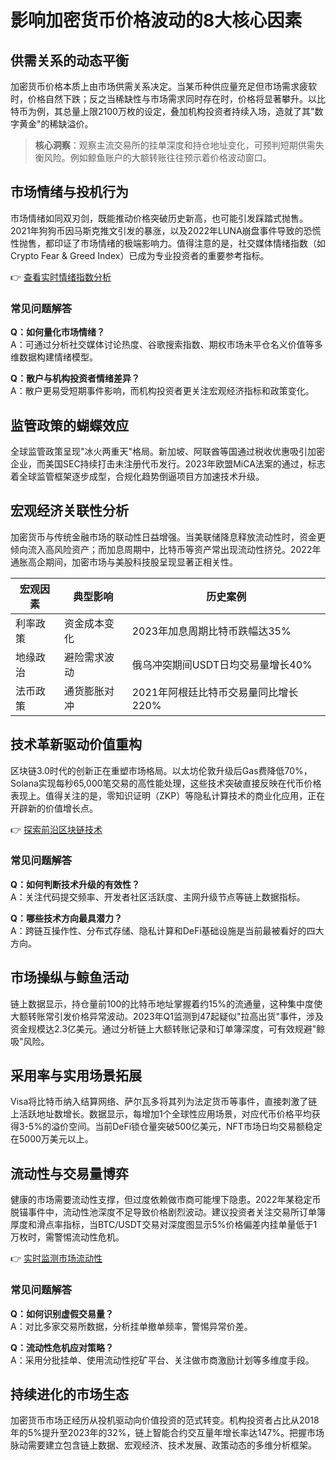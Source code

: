 # 影响加密货币价格波动的8大核心因素

## 供需关系的动态平衡
加密货币价格本质上由市场供需关系决定。当某币种供应量充足但市场需求疲软时，价格自然下跌；反之当稀缺性与市场需求同时存在时，价格将显著攀升。以比特币为例，其总量上限2100万枚的设定，叠加机构投资者持续入场，造就了其"数字黄金"的稀缺溢价。

> **核心洞察**：观察主流交易所的挂单深度和持仓地址变化，可预判短期供需失衡风险。例如鲸鱼账户的大额转账往往预示着价格波动窗口。

## 市场情绪与投机行为
市场情绪如同双刃剑，既能推动价格突破历史新高，也可能引发踩踏式抛售。2021年狗狗币因马斯克推文引发的暴涨，以及2022年LUNA崩盘事件导致的恐慌性抛售，都印证了市场情绪的极端影响力。值得注意的是，社交媒体情绪指数（如Crypto Fear & Greed Index）已成为专业投资者的重要参考指标。

👉 [查看实时情绪指数分析](https://bit.ly/okx_welcome)

### 常见问题解答
**Q：如何量化市场情绪？**  
A：可通过分析社交媒体讨论热度、谷歌搜索指数、期权市场未平仓名义价值等多维数据构建情绪模型。

**Q：散户与机构投资者情绪差异？**  
A：散户更易受短期事件影响，而机构投资者更关注宏观经济指标和政策变化。

## 监管政策的蝴蝶效应
全球监管政策呈现"冰火两重天"格局。新加坡、阿联酋等国通过税收优惠吸引加密企业，而美国SEC持续打击未注册代币发行。2023年欧盟MiCA法案的通过，标志着全球监管框架逐步成型，合规化趋势倒逼项目方加速技术升级。

## 宏观经济关联性分析
加密货币与传统金融市场的联动性日益增强。当美联储降息释放流动性时，资金更倾向流入高风险资产；而加息周期中，比特币等资产常出现流动性挤兑。2022年通胀高企期间，加密市场与美股科技股呈现显著正相关性。

| 宏观因素 | 典型影响 | 历史案例 |
|---------|---------|---------|
| 利率政策 | 资金成本变化 | 2023年加息周期比特币跌幅达35% |
| 地缘政治 | 避险需求波动 | 俄乌冲突期间USDT日均交易量增长40% |
| 法币政策 | 通货膨胀对冲 | 2021年阿根廷比特币交易量同比增长220% |

## 技术革新驱动价值重构
区块链3.0时代的创新正在重塑市场格局。以太坊伦敦升级后Gas费降低70%，Solana实现每秒65,000笔交易的高性能处理，这些技术突破直接反映在代币价格表现上。值得关注的是，零知识证明（ZKP）等隐私计算技术的商业化应用，正在开辟新的价值增长点。

👉 [探索前沿区块链技术](https://bit.ly/okx_welcome)

### 常见问题解答
**Q：如何判断技术升级的有效性？**  
A：关注代码提交频率、开发者社区活跃度、主网升级节点等链上数据指标。

**Q：哪些技术方向最具潜力？**  
A：跨链互操作性、分布式存储、隐私计算和DeFi基础设施是当前最被看好的四大方向。

## 市场操纵与鲸鱼活动
链上数据显示，持仓量前100的比特币地址掌握着约15%的流通量，这种集中度使大额转账常引发价格异常波动。2023年Q1监测到47起疑似"拉高出货"事件，涉及资金规模达2.3亿美元。通过分析链上大额转账记录和订单簿深度，可有效规避"鲸吸"风险。

## 采用率与实用场景拓展
Visa将比特币纳入结算网络、萨尔瓦多将其列为法定货币等事件，直接刺激了链上活跃地址数增长。数据显示，每增加1个全球性应用场景，对应代币价格平均获得3-5%的溢价空间。当前DeFi锁仓量突破500亿美元，NFT市场日均交易额稳定在5000万美元以上。

## 流动性与交易量博弈
健康的市场需要流动性支撑，但过度依赖做市商可能埋下隐患。2022年某稳定币脱锚事件中，流动性池深度不足导致价格剧烈波动。建议投资者关注交易所订单簿厚度和滑点率指标，当BTC/USDT交易对深度图显示5%价格偏差内挂单量低于1万枚时，需警惕流动性危机。

👉 [实时监测市场流动性](https://bit.ly/okx_welcome)

### 常见问题解答
**Q：如何识别虚假交易量？**  
A：对比多家交易所数据，分析挂单撤单频率，警惕异常价差。

**Q：流动性危机应对策略？**  
A：采用分批挂单、使用流动性挖矿平台、关注做市商激励计划等多维度手段。

## 持续进化的市场生态
加密货币市场正经历从投机驱动向价值投资的范式转变。机构投资者占比从2018年的5%提升至2023年的32%，链上智能合约交互量年增长率达147%。把握市场脉动需要建立包含链上数据、宏观经济、技术发展、政策动态的多维分析框架。
